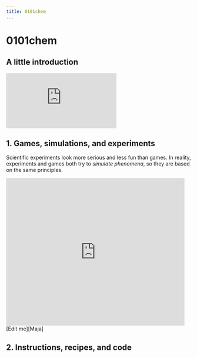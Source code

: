 ```yaml
---
title: 0101chem
...
```


# <span class="digital">0101</span>chem

## A little introduction
<iframe src="https://docs.google.com/presentation/d/e/2PACX-1vRqGFXi8Jz3SgP2I6s1hvlzKI5Bun5ThEgrLvYRnseAnxaWH2s2QnpOKCBAo2IHn_EnXyY0DuzIWmXw/embed?start=false&loop=false&delayms=60000" frameborder="0" allowfullscreen="true" mozallowfullscreen="true" webkitallowfullscreen="true"></iframe>

## 1. Games, simulations, and experiments
Scientific experiments look more serious and less fun than games. In reality, experiments and games both try to *simulate* <dfn def="Phenomena: Things that happen in the world around us.">phenomena</dfn>, so they are based on the same principles.

<iframe src="https://scratch.mit.edu/projects/508492898/embed" class="scratch" allowtransparency="true" width="485" height="402" frameborder="0" scrolling="no" allowfullscreen></iframe>
[Edit me][Maja]

## 2. Instructions, recipes, and code

<script type="text/javascript" src="script.js"></script>

[Maja]: https://scratch.mit.edu/projects/508492898/editor/